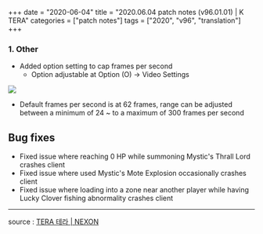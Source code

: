 +++
date = "2020-06-04"
title = "2020.06.04 patch notes (v96.01.01) | K TERA"
categories = ["patch notes"]
tags = ["2020", "v96", "translation"]
+++

### 1. Other
- Added option setting to cap frames per second
  - Option adjustable at Option (O) -> Video Settings

![](/images/patch/v96-01-01_1.png)

  - Default frames per second is at 62 frames, range can be adjusted between a minimum of 24 ~ to a maximum of 300 frames per second

## Bug fixes

- Fixed issue where reaching 0 HP while summoning Mystic's Thrall Lord crashes client
- Fixed issue where used Mystic's Mote Explosion occasionally crashes client
- Fixed issue where loading into a zone near another player while having Lucky Clover fishing abnormality crashes client

----

source : [TERA 테라 | NEXON](http://tera.nexon.com/news/update/view.aspx?n4articlesn=439)

